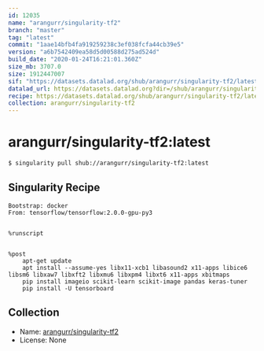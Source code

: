 ```yaml
---
id: 12035
name: "arangurr/singularity-tf2"
branch: "master"
tag: "latest"
commit: "1aae14bfb4fa919259238c3ef038fcfa44cb39e5"
version: "a6b7542409ea58d5d00588d275ad524d"
build_date: "2020-01-24T16:21:01.360Z"
size_mb: 3707.0
size: 1912447007
sif: "https://datasets.datalad.org/shub/arangurr/singularity-tf2/latest/2020-01-24-1aae14bf-a6b75424/a6b7542409ea58d5d00588d275ad524d.sif"
datalad_url: https://datasets.datalad.org?dir=/shub/arangurr/singularity-tf2/latest/2020-01-24-1aae14bf-a6b75424/
recipe: https://datasets.datalad.org/shub/arangurr/singularity-tf2/latest/2020-01-24-1aae14bf-a6b75424/Singularity
collection: arangurr/singularity-tf2
---
```


# arangurr/singularity-tf2:latest

```bash
$ singularity pull shub://arangurr/singularity-tf2:latest
```

## Singularity Recipe

```singularity
Bootstrap: docker
From: tensorflow/tensorflow:2.0.0-gpu-py3


%runscript


%post
    apt-get update
    apt install --assume-yes libx11-xcb1 libasound2 x11-apps libice6 libsm6 libxaw7 libxft2 libxmu6 libxpm4 libxt6 x11-apps xbitmaps
    pip install imageio scikit-learn scikit-image pandas keras-tuner
    pip install -U tensorboard
```

## Collection

 - Name: [arangurr/singularity-tf2](https://github.com/arangurr/singularity-tf2)
 - License: None

